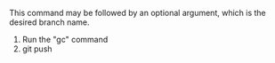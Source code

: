 This command may be followed by an optional argument, which is the desired branch name.

1. Run the "gc" command
2. git push
